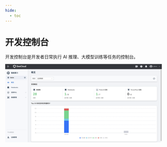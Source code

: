 ```yaml
---
hide:
  - toc
---
```


# 开发控制台

开发控制台是开发者日常执行 AI 推理、大模型训练等任务的控制台。

![开发者概览](../images/dev-overview.png)
